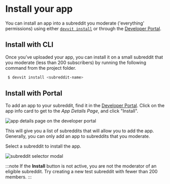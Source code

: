 # Install your app

You can install an app into a subreddit you moderate ('everything' permissions) using either [`devvit install`](../devvit_cli.md) or through the [Developer Portal](https://developers.reddit.com).

## Install with CLI

Once you’ve uploaded your app, you can install it on a small subreddit that you moderate (less than 200 subscribers) by running the following command from the project folder.

```bash
 $ devvit install <subreddit-name>
```

## Install with Portal

To add an app to your subreddit, find it in the [Developer Portal](https://developers.reddit.com). Click on the app info card to get to the _App Details Page_, and click "Install".

![app details page on the developer portal](../assets/app-details.png)

This will give you a list of subreddits that will allow you to add the app. Generally, you can only add an app to subreddits that you moderate.

Select a subreddit to install the app.

![subreddit selector modal](../assets/app-details-install-modal.png)

:::note
If the **Install** button is not active, you are not the moderator of an eligible subreddit. Try creating a new test subreddit with fewer than 200 members.
:::

